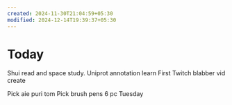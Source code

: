 ```yaml
---
created: 2024-11-30T21:04:59+05:30
modified: 2024-12-14T19:39:37+05:30
---
```


# Today

Shui read and space study.
Uniprot annotation learn
First Twitch blabber vid create

Pick aie puri tom
Pick brush pens 6 pc Tuesday
